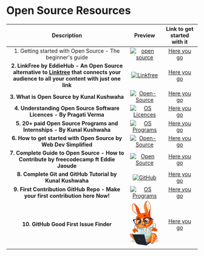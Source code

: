 # Open Source Resources

|Description | Preview   | Link to get started with it   |
| :------------: | :------------: | :------------: |
|   1. Getting started with Open Source - The beginner's guide | [![open source](https://ik.imagekit.io/1cw2zpbjy/OSWH/Open_Source_blog_cover.png?ik-sdk-version=javascript-1.4.3&updatedAt=1667726312561 "Open Source")](https://hasnainm.hashnode.dev/getting-started-with-open-source "Open Source Guidance")  | [Here you go](https://hasnainm.hashnode.dev/getting-started-with-open-source)
| **2. LinkFree by EddieHub - An Open Source alternative to [Linktree](https://linktr.ee/) that connects your audience to all your content with just one link** | <center>  [![Linkfree](https://ik.imagekit.io/1cw2zpbjy/OSWH/LinkFree_-_Banner.png?ik-sdk-version=javascript-1.4.3&updatedAt=1667726024401 "LinkFree")](https://hasnainm.hashnode.dev/getting-started-with-open-source "Linkfree") </center> | [Here you go](https://github.com/EddieHubCommunity/LinkFree)
| **3. What is Open Source by Kunal Kushwaha**| <center> [![Open-Source](https://ik.imagekit.io/1cw2zpbjy/OSWH/Open_Source_with_Kunal.png?ik-sdk-version=javascript-1.4.3&updatedAt=1670699313550 "Open Source")](https://youtu.be/msyGybzCKRs) </center> | [Here you go](https://youtu.be/msyGybzCKRs)
| **4. Understanding Open Source Software Licences - By Pragati Verma**| <center> [![OS Licences](https://ik.imagekit.io/1cw2zpbjy/OSWH/Hashnode_Blog_1_-_Cover.png?ik-sdk-version=javascript-1.4.3&updatedAt=1671079902028 "Open source Licences")](https://quickblox.hashnode.dev/understanding-open-source-software-licenses)</center> | [Here you go](https://quickblox.hashnode.dev/understanding-open-source-software-licenses)
| **5. 20+ paid Open Source Programs and Internships - By Kunal Kushwaha**| <center> [![OS Programs](https://ik.imagekit.io/1cw2zpbjy/OSWH/Comm_Classroom_Cover.png?ik-sdk-version=javascript-1.4.3&updatedAt=1671079541196 "Open source programs and internships")](https://youtu.be/x4hsV_q_YQc)</center> | [Here you go](https://youtu.be/x4hsV_q_YQc)
| **6. How to get started with Open Source by Web Dev Simplified**| <center> [![Open-Source](https://img.youtube.com/vi/GbqSvJs-6W4/sddefault.jpg "Gey Started With Open source ")](https://youtu.be/GbqSvJs-6W4)</center> | [Here you go](https://youtu.be/GbqSvJs-6W4)
| **7. Complete Guide to Open Source - How to Contribute by freecodecamp ft Eddie Jaoude**| <center> [![Open Source](https://img.youtube.com/vi/yzeVMecydCE/sddefault.jpg "Open source Guide")](https://youtu.be/yzeVMecydCE)</center> | [Here you go](https://youtu.be/yzeVMecydCE)
| **8. Complete Git and GitHub Tutorial by Kunal Kushwaha**| <center> [![GitHub](https://img.youtube.com/vi/apGV9Kg7ics/sddefault.jpg "Git and GitHub")](https://youtu.be/apGV9Kg7ics)</center> | [Here you go](https://youtu.be/apGV9Kg7ics)
| **9. First Contribution GitHub Repo - Make your first contribution here Now!**| <center> [![OS Programs](https://upload.wikimedia.org/wikipedia/commons/thumb/2/29/GitHub_logo_2013.svg/330px-GitHub_logo_2013.svg.png "First Contribution Repo")](https://github.com/firstcontributions/first-contributions)</center> | [Here you go](https://github.com/firstcontributions/first-contributions)
| **10. GitHub Good First Issue Finder**| <center> [![image info](./images/eddie.png)](https://finder.eddiehub.io/)</center> | [Here you go](https://finder.eddiehub.io/)

